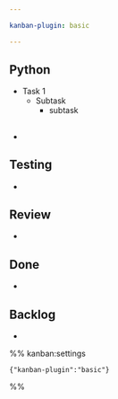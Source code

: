 ```yaml
---

kanban-plugin: basic

---
```


## Python 

- Task 1
	- Subtask
		- subtask 


## 

- 


## Testing

- 


## Review

- 


## Done

- 


## Backlog

-  

%% kanban:settings
```
{"kanban-plugin":"basic"}
```
%%


